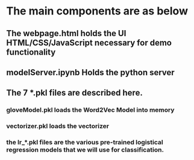 # The main components are as below

## The webpage.html holds the UI HTML/CSS/JavaScript necessary for demo functionality

## modelServer.ipynb Holds the python server

## The 7 *.pkl files are described here.

### gloveModel.pkl loads the Word2Vec Model into memory
### vectorizer.pkl loads the vectorizer
### the lr_*.pkl files are the various pre-trained logistical regression models that we will use for classification.

